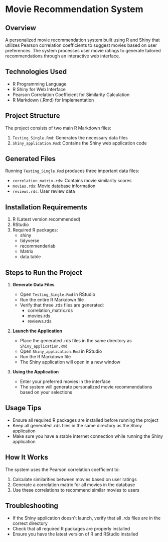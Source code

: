 # Movie Recommendation System

## Overview
A personalized movie recommendation system built using R and Shiny that utilizes Pearson correlation coefficients to suggest movies based on user preferences. The system processes user movie ratings to generate tailored recommendations through an interactive web interface.

## Technologies Used
- R Programming Language
- R Shiny for Web Interface
- Pearson Correlation Coefficient for Similarity Calculation
- R Markdown (.Rmd) for Implementation

## Project Structure
The project consists of two main R Markdown files:
1. `Testing_Single.Rmd`: Generates the necessary data files
2. `Shiny_application.Rmd`: Contains the Shiny web application code

## Generated Files
Running `Testing_Single.Rmd` produces three important data files:
- `correlation_matrix.rds`: Contains movie similarity scores
- `movies.rds`: Movie database information
- `reviews.rds`: User review data

## Installation Requirements
1. R (Latest version recommended)
2. RStudio
3. Required R packages:
   - shiny
   - tidyverse
   - recommenderlab
   - Matrix
   - data.table

## Steps to Run the Project
1. **Generate Data Files**
   - Open `Testing_Single.Rmd` in RStudio
   - Run the entire R Markdown file
   - Verify that three .rds files are generated:
     - correlation_matrix.rds
     - movies.rds
     - reviews.rds

2. **Launch the Application**
   - Place the generated .rds files in the same directory as `Shiny_application.Rmd`
   - Open `Shiny_application.Rmd` in RStudio
   - Run the R Markdown file
   - The Shiny application will open in a new window

3. **Using the Application**
   - Enter your preferred movies in the interface
   - The system will generate personalized movie recommendations based on your selections

## Usage Tips
- Ensure all required R packages are installed before running the project
- Keep all generated .rds files in the same directory as the Shiny application
- Make sure you have a stable internet connection while running the Shiny application

## How It Works
The system uses the Pearson correlation coefficient to:
1. Calculate similarities between movies based on user ratings
2. Generate a correlation matrix for all movies in the database
3. Use these correlations to recommend similar movies to users

## Troubleshooting
- If the Shiny application doesn't launch, verify that all .rds files are in the correct directory
- Check that all required R packages are properly installed
- Ensure you have the latest version of R and RStudio installed
